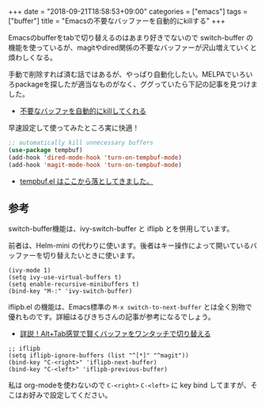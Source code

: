 +++
date = "2018-09-21T18:58:53+09:00"
categories = ["emacs"]
tags = ["buffer"]
title = "Emacsの不要なバッファーを自動的にkillする"
+++

Emacsのbufferをtabで切り替えるのはあまり好きでないので switch-buffer の機能を使っているが、magitやdired関係の不要なバッファーが沢山増えていくと煩わしくなる。

手動で削除すれば済む話ではあるが、やっぱり自動化したい。MELPAでいろいろpackageを探したが適当なものがなく、ググっていたら下記の記事を見つけました。

<!--more-->

- [不要なバッファを自動的にkillしてくれる](https://www.shigemk2.com/entry/20120908/1347090453) 

早速設定して使ってみたところ実に快適！

```lisp
;; automatically kill unnecessary buffers
(use-package tempbuf)
(add-hook 'dired-mode-hook 'turn-on-tempbuf-mode)
(add-hook 'magit-mode-hook 'turn-on-tempbuf-mode)
```

- [tempbuf.el はここから落としてきました。](https://www.emacswiki.org/emacs/tempbuf.el) 

## 参考
switch-buffer機能は、ivy-switch-buffer と iflipb とを併用しています。

前者は、Helm-mini の代わりに使います。後者はキー操作によって開いているバッファーを切り替えたいときに使います。

```emacs-lisp
(ivy-mode 1)
(setq ivy-use-virtual-buffers t)
(setq enable-recursive-minibuffers t)
(bind-key "M-:" 'ivy-switch-buffer)
```

iflipb.el の機能は、Emacs標準の ````M-x switch-to-next-buffer```` とは全く別物で優れものです。詳細はるびきちさんの記事が参考になるでしょう。

- [詳説！Alt+Tab感覚で賢くバッファをワンタッチで切り替える](http://emacs.rubikitch.com/iflipb/) 

```emacs-lisp
;; iflipb
(setq iflipb-ignore-buffers (list "^[*]" "^magit"))
(bind-key "C-<right>" 'iflipb-next-buffer)
(bind-key "C-<left>" 'iflipb-previous-buffer)
```
私は org-modeを使わないので ````C-<right>```` ````C-<left>```` に key bind してますが、そこはお好みで設定してください。

